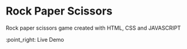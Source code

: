 <h1>Rock Paper Scissors</h1>
<p>Rock paper scissors game created with HTML, CSS and JAVASCRIPT</p>
<p>:point_right: Live Demo</p>
